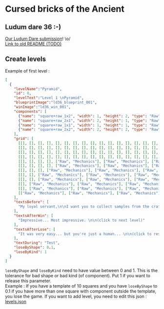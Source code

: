 # Cursed bricks of the Ancient
## Ludum dare 36 :-)

[Our Ludum Dare submission](http://ludumdare.com/compo/ludum-dare-36/?action=preview&uid=26047)! \o/  
[Link to old README (TODO)](https://github.com/tsandras/ld36/blob/master/TODO.md)

## Create levels
Example of first level :
```json
[
  {
    "levelName":"Pyramid",
    "id": 0,
    "levelText":"Level 1 \nPyramid",
    "blueprintImage":"ld36_blueprint_001",
    "winImage":"ld36_win_001",
    "components": [
      {"name": "square+raw_1x2", "width": 1, "height": 2, "type": "Raw", "cardinality": 2},
      {"name": "square+raw_2x1", "width": 2, "height": 1, "type": "Raw", "cardinality": 2},
      {"name": "square+raw_1x1", "width": 1, "height": 1, "type": "Raw", "cardinality": 2},
      {"name": "square+raw_2x2", "width": 2, "height": 2, "type": "Raw", "cardinality": 1}
    ],
    "grid": [
      [[], [], [], [], [], [], [], [], [], [], [], [], [], [], [], [], [], []],
      [[], [], [], [], [], [], [], [], [], [], [], [], [], [], [], [], [], []],
      [[], [], [], [], [], [], [], [], [], [], [], [], [], [], [], [], [], []],
      [[], [], [], [], [], [], [], [], [], [], [], [], [], [], [], [], [], []],
      [[], [], [], [], ["Raw", "Mechanics"], ["Raw", "Mechanics"], ["Raw", "Mechanics"], ["Raw", "Mechanics"], [], [], [], [], [], [], [], [], [], []],
      [[], [], [], [], ["Raw", "Mechanics"], ["Raw", "Mechanics"], ["Raw", "Mechanics"], ["Raw", "Mechanics"], [], [], [], [], [], [], [], [], [], []],
      [[], [], [], ["Raw", "Mechanics"], ["Raw", "Mechanics"], ["Raw", "Mechanics"], ["Raw", "Mechanics"], ["Raw", "Mechanics"], ["Raw", "Mechanics"], [], [], [], [], [], [], [], [], []],
      [[], [], ["Raw", "Mechanics"], ["Raw", "Mechanics"], ["Raw", "Mechanics"], ["Raw", "Mechanics"], ["Raw", "Mechanics"], ["Raw", "Mechanics"], ["Raw", "Mechanics"], ["Raw", "Mechanics"], [], [], [], [], [], [], [], []],
      [[], [], ["Raw", "Mechanics"], ["Raw", "Mechanics"], ["Raw", "Mechanics"], ["Raw", "Mechanics"], ["Raw", "Mechanics"], ["Raw", "Mechanics"], ["Raw", "Mechanics"], ["Raw", "Mechanics"], [], [], [], [], [], [], [], []],
      [[], ["Raw", "Mechanics"], ["Raw", "Mechanics"], ["Raw", "Mechanics"], ["Raw", "Mechanics"], ["Raw", "Mechanics"], ["Raw", "Mechanics"], ["Raw", "Mechanics"], ["Raw", "Mechanics"], ["Raw", "Mechanics"], ["Raw", "Mechanics"], [], [], [], [], [], [], []],
      [[], ["Raw", "Mechanics"], ["Raw", "Mechanics"], ["Raw", "Mechanics"], ["Raw", "Mechanics"], ["Raw", "Mechanics"], ["Raw", "Mechanics"], ["Raw", "Mechanics"], ["Raw", "Mechanics"], ["Raw", "Mechanics"], ["Raw", "Mechanics"], [], [], [], [], [], [], []],
      [["Raw", "Mechanics"], ["Raw", "Mechanics"], ["Raw", "Mechanics"], ["Raw", "Mechanics"], ["Raw", "Mechanics"], ["Raw", "Mechanics"], ["Raw", "Mechanics"], ["Raw", "Mechanics"], ["Raw", "Mechanics"], ["Raw", "Mechanics"], ["Raw", "Mechanics"], ["Raw", "Mechanics"], [], [], [], [], [], []]
    ],
    "textsBefore": [
      "My loyal servant,\n\nI want you to collect samples from the crafts of an old extinct species named 'humans'.\n\nYou will have to summon and use blocks of ancient materials to rebuild those samples. \n\nDo not disappoint me...\n\n(click to continue)"
    ],
    "textsAfterWin": [
      "Impressive... Most impressive. \n\n(click to next level)"
    ],
    "textsAfterLose": [
      "It was very easy... but you're just a human... \n\n(click to restart)"
    ],
    "textDuring": "Test",
    "loseByShape": 0.1,
    "loseByKind": 1
  }
]
```
`loseByShape` and `loseByKind` need to have value between 0 and 1. This is the tolerance for bad shape or bad kind (of component). Put 1 if you want to release this parameter.  
Example : If you have a template of 10 squares and you have `loseByShape` to 0.1 if you have more than one square with component outside the template, you lose the game.
If you want to add level, you need to edit this json : [levels.json](https://github.com/tsandras/ld36/blob/master/data/levels.json)
